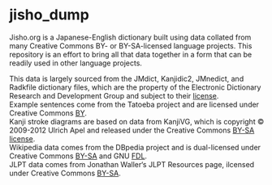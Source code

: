 # jisho_dump

Jisho.org is a Japanese-English dictionary built using data collated from many Creative Commons BY- or BY-SA-licensed language projects.  This repository is an effort to bring all that data together in a form that can be readily used in other language projects.

This data is largely sourced from the JMdict, Kanjidic2, JMnedict, and Radkfile dictionary files, which are the property of the Electronic Dictionary Research and Development Group and subject to their [license](http://www.edrdg.org/edrdg/licence.html).  
Example sentences come from the Tatoeba project and are licensed under Creative Commons [BY](https://creativecommons.org/licenses/by/2.0/legalcode).  
Kanji stroke diagrams are based on data from KanjiVG, which is copyright © 2009-2012 Ulrich Apel and released under the Creative Commons [BY-SA license](https://creativecommons.org/licenses/by-sa/3.0/legalcode).  
Wikipedia data comes from the DBpedia project and is dual-licensed under Creative Commons [BY-SA](https://creativecommons.org/licenses/by-sa/3.0/legalcode) and GNU [FDL](https://www.gnu.org/licenses/fdl-1.3.en.html).  
JLPT data comes from Jonathan Waller‘s JLPT Resources page, ilcensed under Creative Commons [BY-SA](https://creativecommons.org/licenses/by-sa/3.0/legalcode). 

